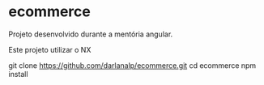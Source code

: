 # ecommerce
Projeto desenvolvido durante a mentória angular.

Este projeto utilizar o NX

git clone https://github.com/darlanalp/ecommerce.git
cd ecommerce
npm install

